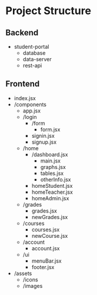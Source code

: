# Project Structure

## Backend
* student-portal
    * database
    * data-server
    * rest-api

## Frontend
* index.jsx
* /components
    * app.jsx
    * /login
        * /form
            * form.jsx
        * signin.jsx
        * signup.jsx
    * /home
        * /dashboard.jsx
            * main.jsx
            * graphs.jsx
            * tables.jsx
            * otherInfo.jsx
        * homeStudent.jsx
        * homeTeacher.jsx
        * homeAdmin.jsx
    * /grades
        * grades.jsx
        * newGrades.jsx
    * /courses
        * courses.jsx
        * newCourse.jsx
    * /account
        * account.jsx
    * /ui
        * menuBar.jsx
        * footer.jsx
* /assets
    * /icons
    * /images
